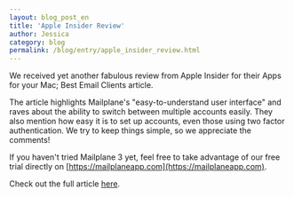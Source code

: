 ```yaml
---
layout: blog_post_en
title: 'Apple Insider Review'
author: Jessica
category: blog
permalink: /blog/entry/apple_insider_review.html
---
```


We received yet another fabulous review from Apple Insider for their Apps for your Mac; Best Email Clients article.

The article highlights Mailplane's "easy-to-understand user interface" and raves about the ability to switch between multiple accounts easily. They also mention how easy it is to set up accounts, even those using two factor authentication. We try to keep things simple, so we appreciate the comments!  

If you haven't tried Mailplane 3 yet, feel free to take advantage of our free trial directly on [https://mailplaneapp.com](https://mailplaneapp.com).

Check out the full article [here](http://appleinsider.com/articles/13/12/26/apps-for-your-new-mac-best-email-clients).
